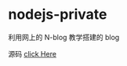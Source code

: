 # nodejs-private

利用网上的 N-blog 教学搭建的 blog

源码
<a href="https://github.com/tuluxmu/NodeJs-Blog/blob/master/README.md">click Here</a>
